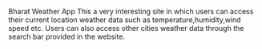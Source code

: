 Bharat Weather App 
This a very interesting site in which users can access their current location weather data such as temperature,humidity,wind speed etc.
Users can also access other cities weather data through the search bar provided in the website. 
